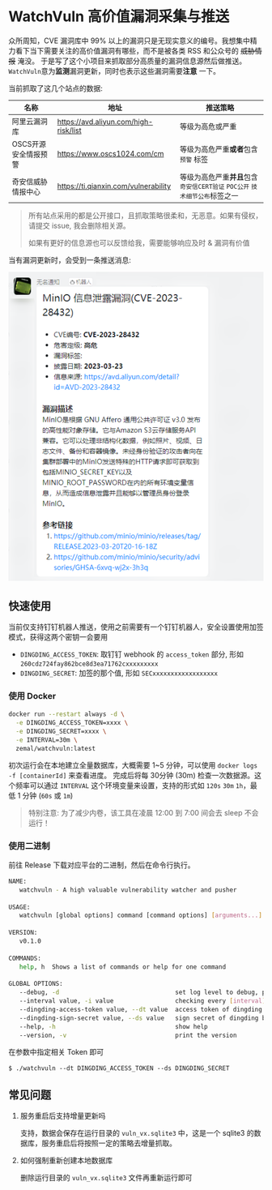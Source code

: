 # WatchVuln 高价值漏洞采集与推送

众所周知，CVE 漏洞库中 99% 以上的漏洞只是无现实意义的编号。我想集中精力看下当下需要关注的高价值漏洞有哪些，而不是被各类 RSS
和公众号的 ~~威胁情报~~ 淹没。 于是写了这个小项目来抓取部分高质量的漏洞信息源然后做推送。 `WatchVuln`意为**监测**漏洞更新，同时也表示这些漏洞需要**注意**
一下。

当前抓取了这几个站点的数据:

| 名称           | 地址                                    | 推送策略                                             |
|--------------|---------------------------------------|--------------------------------------------------|
| 阿里云漏洞库       | https://avd.aliyun.com/high-risk/list | 等级为高危或严重                                         |
| OSCS开源安全情报预警 | https://www.oscs1024.com/cm           | 等级为高危严重**或者**包含 `预警` 标签                          |
| 奇安信威胁情报中心    | https://ti.qianxin.com/vulnerability  | 等级为高危严重**并且**包含 `奇安信CERT验证` `POC公开` `技术细节公布`标签之一 |

> 所有站点采用的都是公开接口，且抓取策略很柔和，无恶意。如果有侵权，请提交 issue, 我会删除相关源。
> 
> 如果有更好的信息源也可以反馈给我，需要能够响应及时 & 漏洞有价值 

当有漏洞更新时，会受到一条推送消息:

![dingding](./.github/assets/dingding.png)

## 快速使用

当前仅支持钉钉机器人推送，使用之前需要有一个钉钉机器人，安全设置使用加签模式，获得这两个密钥一会要用

- `DINGDING_ACCESS_TOKEN`: 取钉钉 webhook 的 `access_token` 部分, 形如 `260cdz724fay862bce8d3ea71762cxxxxxxxxx`
- `DINGDING_SECRET`: 加签的那个值, 形如 `SECxxxxxxxxxxxxxxxxxx`

### 使用 Docker

```bash
docker run --restart always -d \
  -e DINGDING_ACCESS_TOKEN=xxxx \
  -e DINGDING_SECRET=xxxx \
  -e INTERVAL=30m \
  zemal/watchvuln:latest
```

初次运行会在本地建立全量数据库，大概需要 1~5 分钟，可以使用 `docker logs -f [containerId]` 来查看进度。
完成后将每 30分钟 (30m) 检查一次数据源。这个频率可以通过 `INTERVAL` 这个环境变量来设置，支持的形式如
`120s` `30m` `1h`，最低 1 分钟 (`60s` 或 `1m`)

> 特别注意: 为了减少内卷，该工具在凌晨 12:00 到 7:00 间会去 sleep 不会运行！

### 使用二进制

前往 Release 下载对应平台的二进制，然后在命令行执行。

```bash
NAME:
   watchvuln - A high valuable vulnerability watcher and pusher

USAGE:
   watchvuln [global options] command [command options] [arguments...]

VERSION:
   v0.1.0

COMMANDS:
   help, h  Shows a list of commands or help for one command

GLOBAL OPTIONS:
   --debug, -d                                set log level to debug, print more details (default: false)
   --interval value, -i value                 checking every [interval], supported format like 30s, 30m, 1h (default: "30m")
   --dingding-access-token value, --dt value  access token of dingding bot
   --dingding-sign-secret value, --ds value   sign secret of dingding bot
   --help, -h                                 show help
   --version, -v                              print the version
```

在参数中指定相关 Token 即可

```
$ ./watchvuln --dt DINGDING_ACCESS_TOKEN --ds DINGDING_SECRET
```

## 常见问题

1. 服务重启后支持增量更新吗

   支持，数据会保存在运行目录的 `vuln_vx.sqlite3` 中，这是一个 sqlite3 的数据库，服务重启后将按照一定的策略去增量抓取。

2. 如何强制重新创建本地数据库

   删除运行目录的 `vuln_vx.sqlite3` 文件再重新运行即可
